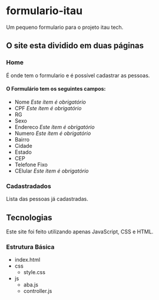 # formulario-itau

Um pequeno formulario para o projeto itau tech.

## O site esta dividido em duas páginas

### Home

É onde tem o formulario e é possível cadastrar as pessoas.

#### O Formulário tem os seguintes campos:

* Nome  _Este ítem é obrigatório_
* CPF  _Este ítem é obrigatório_
* RG
* Sexo
* Endereco  _Este ítem é obrigatório_
* Numero  _Este ítem é obrigatório_
* Bairro
* Cidade
* Estado
* CEP
* Telefone Fixo
* CElular  _Este ítem é obrigatório_

### Cadastradados

Lista das pessoas já cadastradas.

## Tecnologias

Este site foi feito utilizando apenas JavaScript, CSS e HTML.

### Estrutura Básica

- index.html
- css
  - style.css
- js
  - aba.js
  - controller.js
